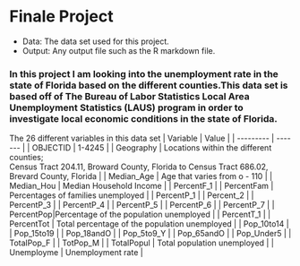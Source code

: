 # Finale Project 

* Data: The data set used for this project.
* Output: Any output file such as the R markdown file.

### In this project I am looking into the unemployment rate in the state of Florida based on the different counties.This data set is based off of The Bureau of Labor Statistics Local Area Unemployment Statistics (LAUS) program in order to investigate local economic conditions in the state of Florida. 

The 26 different variables in this data set 
| Variable | Value |
| --------- | ------- |
| OBJECTID | 1-4245 |
| Geography | Locations within the different counties; 	
Census Tract 204.11, Broward County, Florida to Census Tract 686.02, Brevard County, Florida |
| Median_Age | Age that varies from o - 110 |
| Median_Hou | Median Household Income |
| PercentF_1 |
| PercentFam | Percentages of families unemployed |
| PercentP_1 |
| Percent_2 |
| PercentP_3 |
| PercentP_4 |
| PercentP_5 |
| PercentP_6 |
| PercentP_7 |
| PercentPop|Percentage of the population unemployed |
| PercentT_1 |
| PercentTot | Total percentage of the population unemployed |
| Pop_10to14 |
| Pop_15to19 |
| Pop_18andO |
| Pop_5to9_Y |
| Pop_65andO |
| Pop_Under5 |
| TotalPop_F |
| TotPop_M |
| TotalPopul | Total population unemployed |
| Unemployme | Unemployment rate | 

